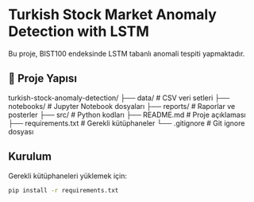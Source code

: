 # Turkish Stock Market Anomaly Detection with LSTM  
Bu proje, BIST100 endeksinde LSTM tabanlı anomali tespiti yapmaktadır.

## 📂 Proje Yapısı

turkish-stock-anomaly-detection/
├── data/                    # CSV veri setleri
├── notebooks/               # Jupyter Notebook dosyaları
├── reports/                 # Raporlar ve posterler
├── src/                     # Python kodları
├── README.md                # Proje açıklaması
├── requirements.txt         # Gerekli kütüphaneler
└── .gitignore               # Git ignore dosyası

## Kurulum  
Gerekli kütüphaneleri yüklemek için:
```bash
pip install -r requirements.txt
```